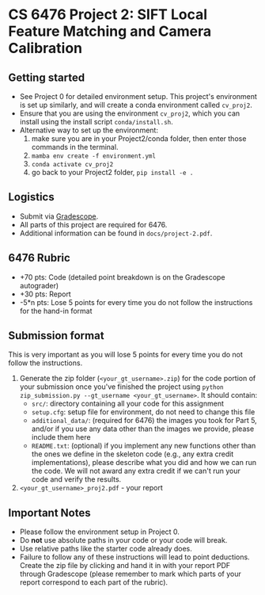 # CS 6476 Project 2: SIFT Local Feature Matching and Camera Calibration

## Getting started

- See Project 0 for detailed environment setup. This project's environment is set up similarly, and will create a conda environment called `cv_proj2`.
- Ensure that you are using the environment `cv_proj2`, which you can install using the install script `conda/install.sh`. 
- Alternative way to set up the environment:
  1. make sure you are in your Project2/conda folder, then enter those commands in the terminal.
  2. ```mamba env create -f environment.yml```
  3. ```conda activate cv_proj2```
  4. go back to your Project2 folder, ```pip install -e .```

## Logistics

- Submit via [Gradescope](https://gradescope.com).
- All parts of this project are required for 6476.
- Additional information can be found in `docs/project-2.pdf`.

## 6476 Rubric

- +70 pts: Code (detailed point breakdown is on the Gradescope autograder)
- +30 pts: Report
- -5*n pts: Lose 5 points for every time you do not follow the instructions for the hand-in format

## Submission format

This is very important as you will lose 5 points for every time you do not follow the instructions.

1. Generate the zip folder (`<your_gt_username>.zip`) for the code portion of your submission once you've finished the project using `python zip_submission.py --gt_username <your_gt_username>`. It should contain:
    - `src/`: directory containing all your code for this assignment
    - `setup.cfg`: setup file for environment, do not need to change this file
    - `additional_data/`: (required for 6476) the images you took for Part 5, and/or if you use any data other than the images we provide, please include them here
    - `README.txt`: (optional) if you implement any new functions other than the ones we define in the skeleton code (e.g., any extra credit implementations), please describe what you did and how we can run the code. We will not award any extra credit if we can't run your code and verify the results.
2. `<your_gt_username>_proj2.pdf` - your report


## Important Notes

- Please follow the environment setup in Project 0.
- Do **not** use absolute paths in your code or your code will break.
- Use relative paths like the starter code already does.
- Failure to follow any of these instructions will lead to point deductions. Create the zip file by clicking and hand it in with your report PDF through Gradescope (please remember to mark which parts of your report correspond to each part of the rubric).
